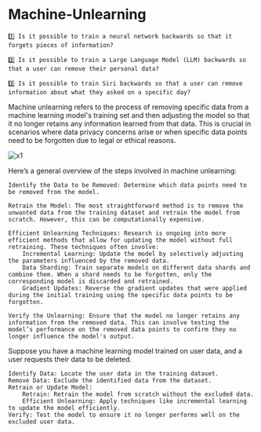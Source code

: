 # Machine-Unlearning
```
1️⃣ Is it possible to train a neural network backwards so that it forgets pieces of information?

2️⃣ Is it possible to train a Large Language Model (LLM) backwards so that a user can remove their personal data?

3️⃣ Is it possible to train Siri backwards so that a user can remove information about what they asked on a specific day?

```



Machine unlearning refers to the process of removing specific data from a machine learning model's training set and then adjusting the model so that it no longer retains any information learned from that data. This is crucial in scenarios where data privacy concerns arise or when specific data points need to be forgotten due to legal or ethical reasons.

![x1](https://github.com/user-attachments/assets/340f2fee-aa5e-4fa2-82df-bb9846f6bde4)


Here’s a general overview of the steps involved in machine unlearning:

    Identify the Data to be Removed: Determine which data points need to be removed from the model.

    Retrain the Model: The most straightforward method is to remove the unwanted data from the training dataset and retrain the model from scratch. However, this can be computationally expensive.

    Efficient Unlearning Techniques: Research is ongoing into more efficient methods that allow for updating the model without full retraining. These techniques often involve:
        Incremental Learning: Update the model by selectively adjusting the parameters influenced by the removed data.
        Data Sharding: Train separate models on different data shards and combine them. When a shard needs to be forgotten, only the corresponding model is discarded and retrained.
        Gradient Updates: Reverse the gradient updates that were applied during the initial training using the specific data points to be forgotten.

    Verify the Unlearning: Ensure that the model no longer retains any information from the removed data. This can involve testing the model’s performance on the removed data points to confirm they no longer influence the model's output.


Suppose you have a machine learning model trained on user data, and a user requests their data to be deleted.

    Identify Data: Locate the user data in the training dataset.
    Remove Data: Exclude the identified data from the dataset.
    Retrain or Update Model:
        Retrain: Retrain the model from scratch without the excluded data.
        Efficient Unlearning: Apply techniques like incremental learning to update the model efficiently.
    Verify: Test the model to ensure it no longer performs well on the excluded user data.

